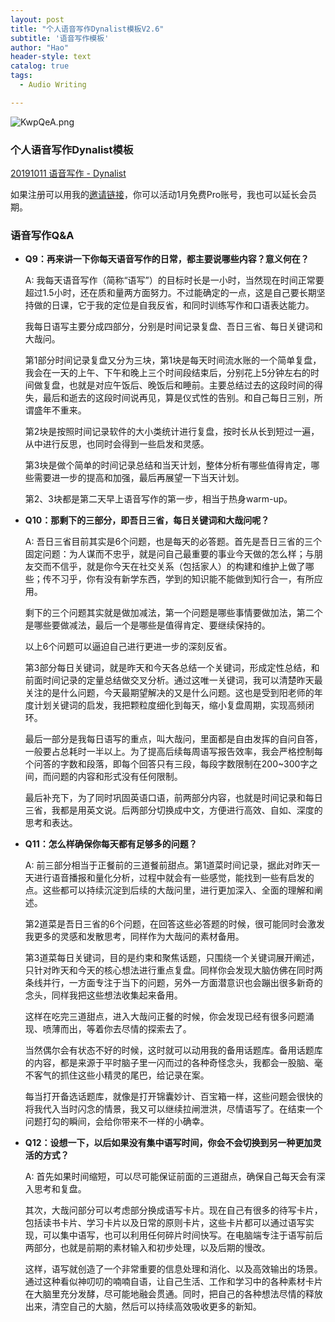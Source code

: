 ```yaml
---
layout: post
title: "个人语音写作Dynalist模板V2.6"
subtitle: '语音写作模板'
author: "Hao"
header-style: text
catalog: true
tags:
  - Audio Writing

---
```




![KwpQeA.png](https://s2.ax1x.com/2019/10/25/KwpQeA.png)



### 个人语音写作Dynalist模板

[20191011 语音写作 - Dynalist](https://dynalist.io/d/qT2S2-BfAxEV6sa2J5zKT0vs)

如果注册可以用我的[邀请链接](https://dynalist.io/invite/dfJtSg)，你可以活动1月免费Pro账号，我也可以延长会员期。



### 语音写作Q&A

- **Q9：再来讲一下你每天语音写作的日常，都主要说哪些内容？意义何在？**

  A:
  我每天语音写作（简称“语写”）的目标时长是一小时，当然现在时间正常要超过1.5小时，还在质和量两方面努力。不过能确定的一点，这是自己要长期坚持做的日课，它于我的定位是自我反省，和同时训练写作和口语表达能力。

  我每日语写主要分成四部分，分别是时间记录复盘、吾日三省、每日关键词和大哉问。

  第1部分时间记录复盘又分为三块，第1块是每天时间流水账的一个简单复盘，我会在一天的上午、下午和晚上三个时间段结束后，分别花上5分钟左右的时间做复盘，也就是对应午饭后、晚饭后和睡前。主要总结过去的这段时间的得失，最后和逝去的这段时间说再见，算是仪式性的告别。和自己每日三别，所谓盛年不重来。

  第2块是按照时间记录软件的大小类统计进行复盘，按时长从长到短过一遍，从中进行反思，也同时会得到一些启发和灵感。

  第3块是做个简单的时间记录总结和当天计划，整体分析有哪些值得肯定，哪些需要进一步的提高和加强，最后再展望一下当天计划。

  第2、3块都是第二天早上语音写作的第一步，相当于热身warm-up。

  

- **Q10：那剩下的三部分，即吾日三省，每日关键词和大哉问呢？**

  A:
  吾日三省目前其实是6个问题，也是每天的必答题。首先是吾日三省的三个固定问题：为人谋而不忠乎，就是问自己最重要的事业今天做的怎么样；与朋友交而不信乎，就是你今天在社交关系（包括家人）的构建和维护上做了哪些；传不习乎，你有没有新学东西，学到的知识能不能做到知行合一，有所应用。

  剩下的三个问题其实就是做加减法，第一个问题是哪些事情要做加法，第二个是哪些要做减法，最后一个是哪些是值得肯定、要继续保持的。

  以上6个问题可以逼迫自己进行更进一步的深刻反省。

  第3部分每日关键词，就是昨天和今天各总结一个关键词，形成定性总结，和前面时间记录的定量总结做交叉分析。通过这唯一关键词，我可以清楚昨天最关注的是什么问题，今天最期望解决的又是什么问题。这也是受到阳老师的年度计划关键词的启发，我把颗粒度细化到每天，缩小复盘周期，实现高频闭环。

  最后一部分是我每日语写的重点，叫大哉问，里面都是自由发挥的自问自答，一般要占总耗时一半以上。为了提高后续每周语写报告效率，我会严格控制每个问答的字数和段落，即每个回答只有三段，每段字数限制在200~300字之间，而问题的内容和形式没有任何限制。

  最后补充下，为了同时巩固英语口语，前两部分内容，也就是时间记录和每日三省，我都是用英文说。后两部分切换成中文，方便进行高效、自如、深度的思考和表达。

  

- **Q11：怎么样确保你每天都有足够多的问题？**

  A:
  前三部分相当于正餐前的三道餐前甜点。第1道菜时间记录，据此对昨天一天进行语音播报和量化分析，过程中就会有一些感觉，能找到一些有启发的点。这些都可以持续沉淀到后续的大哉问里，进行更加深入、全面的理解和阐述。

  第2道菜是吾日三省的6个问题，在回答这些必答题的时候，很可能同时会激发我更多的灵感和发散思考，同样作为大哉问的素材备用。

  第3道菜每日关键词，目的是约束和聚焦话题，只围绕一个关键词展开阐述，只针对昨天和今天的核心想法进行重点复盘。同样你会发现大脑仿佛在同时两条线并行，一方面专注于当下的问题，另外一方面潜意识也会蹦出很多新奇的念头，同样我把这些想法收集起来备用。

  这样在吃完三道甜点，进入大哉问正餐的时候，你会发现已经有很多问题涌现、喷薄而出，等着你去尽情的探索去了。

  当然偶尔会有状态不好的时候，这时就可以动用我的备用话题库。备用话题库的内容，都是来源于平时脑子里一闪而过的各种奇怪念头，我都会一股脑、毫不客气的抓住这些小精灵的尾巴，给记录在案。

  每当打开备选话题库，就像是打开锦囊妙计、百宝箱一样，这些问题会很快的将我代入当时闪念的情景，我又可以继续拉闸泄洪，尽情语写了。在结束一个问题打勾的瞬间，会给你带来不一样的小确幸。

  

- **Q12：设想一下，以后如果没有集中语写时间，你会不会切换到另一种更加灵活的方式？**

  A:
  首先如果时间缩短，可以尽可能保证前面的三道甜点，确保自己每天会有深入思考和复盘。

  其次，大哉问部分可以考虑部分换成语写卡片。现在自己有很多的待写卡片，包括读书卡片、学习卡片以及日常的原则卡片，这些卡片都可以通过语写实现，可以集中语写，也可以利用任何碎片时间快写。在电脑端专注于语写前后两部分，也就是前期的素材输入和初步处理，以及后期的慢改。

  这样，语写就创造了一个非常重要的信息处理和消化、以及高效输出的场景。通过这种看似神叨叨的喃喃自语，让自己生活、工作和学习中的各种素材卡片在大脑里充分发酵，尽可能地融会贯通。同时，把自己的各种想法尽情的释放出来，清空自己的大脑，然后可以持续高效吸收更多的新知。

